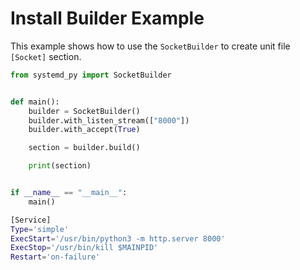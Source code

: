 # Install Builder Example

This example shows how to use the `SocketBuilder` to create unit file `[Socket]` section.

```python title="socket_builder.py" linenums="1"
from systemd_py import SocketBuilder


def main():
    builder = SocketBuilder()
    builder.with_listen_stream(["8000"])
    builder.with_accept(True)

    section = builder.build()

    print(section)


if __name__ == "__main__":
    main()
```

```bash title="output" linenums="1"
[Service]
Type='simple'
ExecStart='/usr/bin/python3 -m http.server 8000'
ExecStop='/usr/bin/kill $MAINPID'
Restart='on-failure'
```